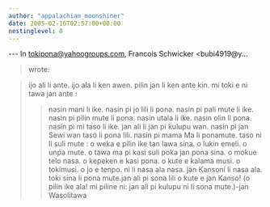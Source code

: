 ```yaml
---
author: "appalachian_moonshiner"
date: 2005-02-16T02:57:00+00:00
nestinglevel: 0
---
```

\---
 In [tokipona@yahoogroups.com](mailto://tokipona@yahoogroups.com), Francois Schwicker <bubi4919@y...
>wrote:

> ijo ali li ante. ijo ala li ken awen. pilin jan li ken ante kin.
> mi toki e ni tawa jan ante :
>> nasin mani li ike. nasin pi jo lili li pona.
> nasin pi pali mute li ike. nasin pi pilin mute li pona.
> nasin utala li ike. nasin olin li pona.
> nasin pi mi taso li ike. jan ali li jan pi kulupu wan.
> nasin pi jan Sewi wan taso li pona lili. nasin pi mama Ma li ponamute.
>> taso ni li suli mute : o weka e pilin ike tan lawa sina. o lukin emeli. o unpa mute. o tawa ma pi kasi suli poka jan pona sina. o mokue telo nasa. o kepeken e kasi pona. o kute e kalama musi. o tokimusi. o jo e tenpo.
>> ni li nasa ala nasa.
>> jan Kansoni li nasa ala. toki sina li pona mute.jan ali pi sona lili o kute e jan Kanso! (o pilin ike ala! mi piline ni: jan ali pi kulupu ni li sona mute.)-jan Wasolitawa